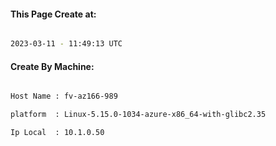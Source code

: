 
   
#### This Page Create at:

```bash

2023-03-11 - 11:49:13 UTC

```

#### Create By Machine:

```bash

Host Name : fv-az166-989

platform  : Linux-5.15.0-1034-azure-x86_64-with-glibc2.35

Ip Local  : 10.1.0.50

```

